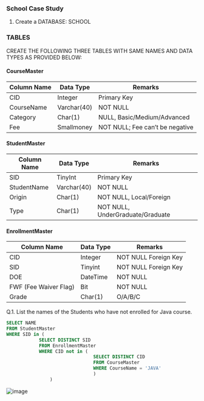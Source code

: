 ### School Case Study

1.	Create a DATABASE: SCHOOL
### TABLES
CREATE THE FOLLOWING THREE TABLES WITH SAME NAMES AND DATA TYPES AS PROVIDED BELOW:
#### CourseMaster

|Column Name |	Data Type	 | Remarks |
|------------|-------------|---------|
|CID	       |   Integer	 | Primary Key
|CourseName	 |  Varchar(40)|	NOT NULL 
|Category	   |  Char(1)	   | NULL, Basic/Medium/Advanced
|Fee	       | Smallmoney	 | NOT NULL; Fee can’t be negative

#### StudentMaster

|Column Name 	|Data Type	|Remarks|
|-------------|-----------|-------|
|SID	|TinyInt	|Primary Key
|StudentName	|Varchar(40)	|NOT NULL
|Origin	|Char(1)	|NOT NULL, Local/Foreign
|Type	|Char(1)	|NOT NULL, UnderGraduate/Graduate

#### EnrollmentMaster 

|Column Name 	|Data Type	|Remarks|
|-------------|-----------|-------|
|CID	|Integer	|NOT NULL Foreign Key
|SID	|Tinyint	|NOT NULL Foreign Key
|DOE	|DateTime	|NOT NULL
|FWF (Fee Waiver Flag)	|Bit	|NOT NULL
|Grade	|Char(1)	|O/A/B/C

Q.1. List the names of the Students who have not enrolled for Java course.
```sql
SELECT NAME 
FROM StudentMaster
WHERE SID in (
			SELECT DISTINCT SID 
			FROM EnrollmentMaster
			WHERE CID not in (
								SELECT DISTINCT CID
								FROM CourseMaster
								WHERE CourseName = 'JAVA'
								)
				)
```
![image](https://user-images.githubusercontent.com/120770473/228857023-3d241278-be9a-43ff-9f2b-c5c31432fd66.png)
